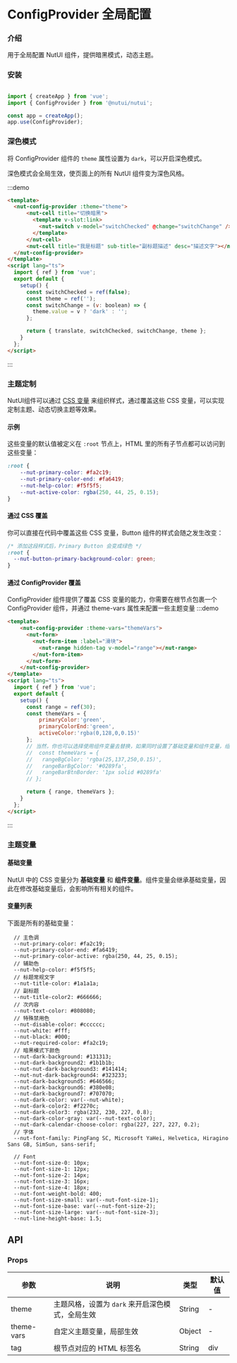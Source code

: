 # ConfigProvider 全局配置

### 介绍

用于全局配置 NutUI 组件，提供暗黑模式，动态主题。

### 安装

```javascript

import { createApp } from 'vue';
import { ConfigProvider } from '@nutui/nutui';

const app = createApp();
app.use(ConfigProvider);

```

### 深色模式

将 ConfigProvider 组件的 `theme` 属性设置为 `dark`，可以开启深色模式。

深色模式会全局生效，使页面上的所有 NutUI 组件变为深色风格。

:::demo

```html
<template>
  <nut-config-provider :theme="theme">
      <nut-cell title="切换暗黑">
        <template v-slot:link>
          <nut-switch v-model="switchChecked" @change="switchChange" />
        </template>
      </nut-cell>
      <nut-cell title="我是标题" sub-title="副标题描述" desc="描述文字"></nut-cell>
  </nut-config-provider>
</template>
<script lang="ts">
  import { ref } from 'vue';
  export default {
    setup() {
      const switchChecked = ref(false);
      const theme = ref('');
      const switchChange = (v: boolean) => {
        theme.value = v ? 'dark' : '';
      };

      return { translate, switchChecked, switchChange, theme };
    }
  };
</script>
```

:::

### 主题定制

NutUI组件可以通过 [CSS 变量](https://developer.mozilla.org/zh-CN/docs/Web/CSS/Using_CSS_custom_properties)
来组织样式，通过覆盖这些 CSS 变量，可以实现定制主题、动态切换主题等效果。

#### 示例

这些变量的默认值被定义在 `:root` 节点上，HTML 里的所有子节点都可以访问到这些变量：

```css
:root {
    --nut-primary-color: #fa2c19;
    --nut-primary-color-end: #fa6419;
    --nut-help-color: #f5f5f5;
    --nut-active-color: rgba(250, 44, 25, 0.15);
}
```

#### 通过 CSS 覆盖

你可以直接在代码中覆盖这些 CSS 变量，Button 组件的样式会随之发生改变：

```css
/* 添加这段样式后，Primary Button 会变成绿色 */
:root {
  --nut-button-primary-background-color: green;
}
```

#### 通过 ConfigProvider 覆盖
ConfigProvider 组件提供了覆盖 CSS 变量的能力，你需要在根节点包裹一个 ConfigProvider 组件，并通过 theme-vars 属性来配置一些主题变量
:::demo

```html
<template>
    <nut-config-provider :theme-vars="themeVars">
      <nut-form>
        <nut-form-item :label="滑块">
          <nut-range hidden-tag v-model="range"></nut-range>
        </nut-form-item>
      </nut-form>
    </nut-config-provider>
</template>
<script lang="ts">
  import { ref } from 'vue';
  export default {
    setup() {
      const range = ref(30);
      const themeVars = {
          primaryColor:'green',
          primaryColorEnd:'green',
          activeColor:'rgba(0,128,0,0.15)'
      };
      // 当然，你也可以选择使用组件变量去替换，如果同时设置了基础变量和组件变量，组件变量会覆盖基础变量。
      //  const themeVars = {
      //   rangeBgColor: 'rgba(25,137,250,0.15)',
      //   rangeBarBgColor: '#0289fa',
      //   rangeBarBtnBorder: '1px solid #0289fa'
      // };

      return { range, themeVars };
    }
  };
</script>
```

:::


### 主题变量
#### 基础变量

NutUI 中的 CSS 变量分为 **基础变量** 和 **组件变量**。组件变量会继承基础变量，因此在修改基础变量后，会影响所有相关的组件。

#### 变量列表

下面是所有的基础变量：
```less
  // 主色调
  --nut-primary-color: #fa2c19;
  --nut-primary-color-end: #fa6419;
  --nut-primary-color-active: rgba(250, 44, 25, 0.15);
  // 辅助色
  --nut-help-color: #f5f5f5;
  // 标题常规文字
  --nut-title-color: #1a1a1a;
  // 副标题
  --nut-title-color2: #666666;
  // 次内容
  --nut-text-color: #808080;
  // 特殊禁用色
  --nut-disable-color: #cccccc;
  --nut-white: #fff;
  --nut-black: #000;
  --nut-required-color: #fa2c19;
  // 暗黑模式下颜色
  --nut-dark-background: #131313;
  --nut-dark-background2: #1b1b1b;
  --nut-nut-dark-background3: #141414;
  --nut-nut-dark-background4: #323233;
  --nut-dark-background5: #646566;
  --nut-dark-background6: #380e08;
  --nut-dark-background7: #707070;
  --nut-dark-color: var(--nut-white);
  --nut-dark-color2: #f2270c;
  --nut-dark-color3: rgba(232, 230, 227, 0.8);
  --nut-dark-color-gray: var(--nut-text-color);
  --nut-dark-calendar-choose-color: rgba(227, 227, 227, 0.2);
  // 字体
  --nut-font-family: PingFang SC, Microsoft YaHei, Helvetica, Hiragino Sans GB, SimSun, sans-serif;

  // Font
  --nut-font-size-0: 10px;
  --nut-font-size-1: 12px;
  --nut-font-size-2: 14px;
  --nut-font-size-3: 16px;
  --nut-font-size-4: 18px;
  --nut-font-weight-bold: 400;
  --nut-font-size-small: var(--nut-font-size-1);
  --nut-font-size-base: var(--nut-font-size-2);
  --nut-font-size-large: var(--nut-font-size-3);
  --nut-line-height-base: 1.5;

```


## API

### Props

| 参数  | 说明                                             | 类型   | 默认值 |
|-------|--------------------------------------------------|--------|--------|
| theme | 主题风格，设置为 `dark` 来开启深色模式，全局生效 | String | -      |
| theme-vars | 自定义主题变量，局部生效 | Object | -      |
| tag   | 根节点对应的 HTML 标签名                         | String | div    |